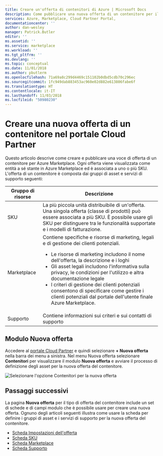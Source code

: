 ```yaml
---
title: Creare un'offerta di contenitori di Azure | Microsoft Docs
description: Come pubblicare una nuova offerta di un contenitore per il Marketplace.
services: Azure, Marketplace, Cloud Partner Portal,
documentationcenter: ''
author: dan-wesley
manager: Patrick.Butler
editor: ''
ms.assetid: ''
ms.service: marketplace
ms.workload: ''
ms.tgt_pltfrm: ''
ms.devlang: ''
ms.topic: conceptual
ms.date: 11/01/2018
ms.author: pbutlerm
ms.openlocfilehash: 71a69a8c299d4469c151102b0dbd5cdb70c296ec
ms.sourcegitcommit: 1fc949dab883453ac960e02d882e613806fabe6f
ms.translationtype: HT
ms.contentlocale: it-IT
ms.lasthandoff: 11/03/2018
ms.locfileid: "50980230"
---
```

# <a name="create-a-new-container-offer-with-the-cloud-partner-portal"></a>Creare una nuova offerta di un contenitore nel portale Cloud Partner

Questo articolo descrive come creare e pubblicare una voce di offerta di un contenitore per Azure Marketplace. Ogni offerta viene visualizzata come entità a sé stante in Azure Marketplace ed è associata a uno o più SKU.  L'offerta di un contenitore è composta dai gruppi di asset e servizi di supporto seguenti:

|  **Gruppo di risorse**   |  **Descrizione**  |
|  ---------------   |  ---------------  |
|    SKU            |  La più piccola unità distribuibile di un'offerta. Una singola offerta (classe di prodotti) può essere associata a più SKU. È possibile usare gli SKU per distinguere tra le funzionalità supportate e i modelli di fatturazione. |
|  Marketplace       | Contiene specifiche e risorse di marketing, legali e di gestione dei clienti potenziali.  <ul><li> Le risorse di marketing includono il nome dell'offerta, la descrizione e i loghi</li> <li> Gli asset legali includono l'informativa sulla privacy, le condizioni per l'utilizzo e altra documentazione legale</li>  <li> I criteri di gestione dei clienti potenziali consentono di specificare come gestire i clienti potenziali dal portale dell'utente finale Azure Marketplace.</li> </ul> |
| Supporto            | Contiene informazioni sui criteri e sui contatti di supporto |


## <a name="new-offer-form"></a>Modulo Nuova offerta 

Accedere al [portale Cloud Partner](http://cloudpartner.azure.com/) e quindi selezionare **+ Nuova offerta** nella barra dei menu a sinistra. Nel menu Nuova offerta selezionare **Contenitori** per visualizzare il modulo **Nuova offerta** e avviare il processo di definizione degli asset per la nuova offerta del contenitore.

![Selezionare l'opzione Contenitori per la nuova offerta](./media/azure-container-offer.png)

## <a name="next-steps"></a>Passaggi successivi

La pagina **Nuova offerta** per il tipo di offerta del contenitore include un set di schede e di campi modulo che è possibile usare per creare una nuova offerta. Ognuno degli articoli seguenti illustra come usare la scheda per definire i gruppi di asset e i servizi di supporto per la nuova offerta del contenitore.

- [Scheda Impostazioni dell'offerta](./cpp-offer-settings-tab.md)
- [Scheda SKU](./cpp-skus-tab.md)
- [Scheda Marketplace](./cpp-marketplace-tab.md)
- [Scheda Supporto](./cpp-support-tab.md)
